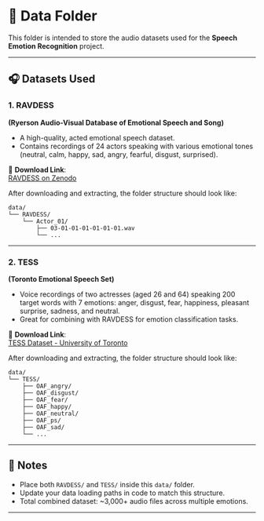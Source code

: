 # 📁 Data Folder

This folder is intended to store the audio datasets used for the **Speech Emotion Recognition** project.

---

## 🎧 Datasets Used

### 1. **RAVDESS**  
**(Ryerson Audio-Visual Database of Emotional Speech and Song)**

- A high-quality, acted emotional speech dataset.
- Contains recordings of 24 actors speaking with various emotional tones (neutral, calm, happy, sad, angry, fearful, disgust, surprised).

🔗 **Download Link**:  
[RAVDESS on Zenodo](https://zenodo.org/record/1188976)

After downloading and extracting, the folder structure should look like:

```
data/
└── RAVDESS/
    └── Actor_01/
        ├── 03-01-01-01-01-01-01.wav
        └── ...
```

---

### 2. **TESS**  
**(Toronto Emotional Speech Set)**

- Voice recordings of two actresses (aged 26 and 64) speaking 200 target words with 7 emotions: anger, disgust, fear, happiness, pleasant surprise, sadness, and neutral.
- Great for combining with RAVDESS for emotion classification tasks.

🔗 **Download Link**:  
[TESS Dataset - University of Toronto](https://tspace.library.utoronto.ca/handle/1807/24487)

After downloading and extracting, the folder structure should look like:

```
data/
└── TESS/
    ├── OAF_angry/
    ├── OAF_disgust/
    ├── OAF_fear/
    ├── OAF_happy/
    ├── OAF_neutral/
    ├── OAF_ps/
    ├── OAF_sad/
    └── ...
```

---

## 📌 Notes

- Place both `RAVDESS/` and `TESS/` inside this `data/` folder.
- Update your data loading paths in code to match this structure.
- Total combined dataset: ~3,000+ audio files across multiple emotions.

---
